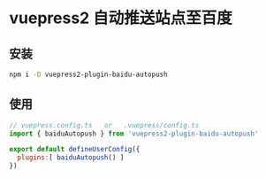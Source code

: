 # vuepress2 自动推送站点至百度

## 安装

```sh
npm i -D vuepress2-plugin-baidu-autopush
```

## 使用

```js
// vuepress.config.ts   or   .vuepress/config.ts
import { baiduAutopush } from 'vuepress2-plugin-baidu-autopush'

export default defineUserConfig({
  plugins:[ baiduAutopush() ]
})
```
